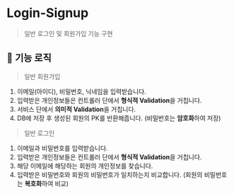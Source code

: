 # Login-Signup
> 일반 로그인 및 회원가입 기능 구현

## 📘 기능 로직
> 일반 회원가입
1. 이메일(아이디), 비밀번호, 닉네임을 입력받습니다.
2. 입력받은 개인정보들은 컨트롤러 단에서 **형식적 Validation**을 거칩니다.
3. 서비스 단에서 **의미적 Validation**을 거칩니다.
4. DB에 저장 후 생성된 회원의 PK를 반환해줍니다. (비밀번호는 **암호화**하여 저장)

> 일반 로그인
1. 이메일과 비밀번호를 입력받습니다.
2. 입력받은 개인정보들은 컨트롤러 단에서 **형식적 Validation**을 거칩니다.
3. 해당 이메일에 해당하는 회원의 개인정보를 찾습니다.
4. 입력받은 비밀번호와 회원의 비밀번호가 일치하는지 비교합니다. (회원의 비밀번호는 **복호화**하여 비교)
